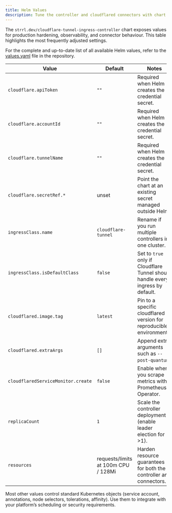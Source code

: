 ```yaml
---
title: Helm Values
description: Tune the controller and cloudflared connectors with chart values.
---
```


The `strrl.dev/cloudflare-tunnel-ingress-controller` chart exposes values for production hardening, observability, and connector behaviour. This table highlights the most frequently adjusted settings.

For the complete and up-to-date list of all available Helm values, refer to the [values.yaml](https://github.com/STRRL/cloudflare-tunnel-ingress-controller/blob/master/helm/cloudflare-tunnel-ingress-controller/values.yaml) file in the repository.

| Value                              | Default                             | Notes                                                                           |
| ---------------------------------- | ----------------------------------- | ------------------------------------------------------------------------------- |
| `cloudflare.apiToken`              | `""`                                | Required when Helm creates the credential secret.                               |
| `cloudflare.accountId`             | `""`                                | Required when Helm creates the credential secret.                               |
| `cloudflare.tunnelName`            | `""`                                | Required when Helm creates the credential secret.                               |
| `cloudflare.secretRef.*`           | unset                               | Point the chart at an existing secret managed outside Helm.                     |
| `ingressClass.name`                | `cloudflare-tunnel`                 | Rename if you run multiple controllers in one cluster.                          |
| `ingressClass.isDefaultClass`      | `false`                             | Set to `true` only if Cloudflare Tunnel should handle every ingress by default. |
| `cloudflared.image.tag`            | `latest`                            | Pin to a specific cloudflared version for reproducible environments.            |
| `cloudflared.extraArgs`            | `[]`                                | Append extra arguments such as `--post-quantum`.                                |
| `cloudflaredServiceMonitor.create` | `false`                             | Enable when you scrape metrics with Prometheus Operator.                        |
| `replicaCount`                     | `1`                                 | Scale the controller deployment (enable leader election for >1).                |
| `resources`                        | requests/limits at 100m CPU / 128Mi | Harden resource guarantees for both the controller and connectors.              |

Most other values control standard Kubernetes objects (service account, annotations, node selectors, tolerations, affinity). Use them to integrate with your platform’s scheduling or security requirements.
